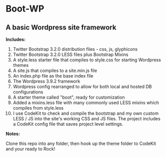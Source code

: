 Boot-WP
====

A basic Wordpress site framework
----------------------

**Includes:**

1. Twitter Bootstrap 3.2.0 distribution files - css, js, glyphicons
2. Twitter Bootstrap 3.2.0 LESS files plus Bootstrap Mixins
3. A style.less starter file that compiles to style.css for starting Wordpress themes
4. A site.js that compiles to a site.min.js file
5. An index.php file as the base index file
6. The Wordpress 3.9.2 framework
7. Wordpress config rearranged to allow for both local and hosted DB configurations
8. A starter theme called "boot", ready for customization
9. Added a mixins.less file with many commonly used LESS mixins which compiles from style.less
10. I use CodeKit to check and compile the bootstrap and my own custom LESS / JS into the site's working CSS and JS files. The project includes a CodeKit config file that saves project level settings.

**Notes:** 

Clone this repo into any folder, then hook up the theme folder to CodeKit and your ready to Rock!
